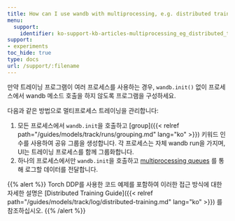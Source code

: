 ```yaml
---
title: How can I use wandb with multiprocessing, e.g. distributed training?
menu:
  support:
    identifier: ko-support-kb-articles-multiprocessing_eg_distributed_training
support:
- experiments
toc_hide: true
type: docs
url: /support/:filename
---
```


만약 트레이닝 프로그램이 여러 프로세스를 사용하는 경우, `wandb.init()` 없이 프로세스에서 wandb 메소드 호출을 하지 않도록 프로그램을 구성하세요.

다음과 같은 방법으로 멀티프로세스 트레이닝을 관리합니다:

1. 모든 프로세스에서 `wandb.init`을 호출하고 [group]({{< relref path="/guides/models/track/runs/grouping.md" lang="ko" >}}) 키워드 인수를 사용하여 공유 그룹을 생성합니다. 각 프로세스는 자체 wandb run을 가지며, UI는 트레이닝 프로세스를 함께 그룹화합니다.
2. 하나의 프로세스에서만 `wandb.init`을 호출하고 [multiprocessing queues](https://docs.python.org/3/library/multiprocessing.html#exchanging-objects-between-processes) 를 통해 로그할 데이터를 전달합니다.

{{% alert %}}
Torch DDP를 사용한 코드 예제를 포함하여 이러한 접근 방식에 대한 자세한 설명은 [Distributed Training Guide]({{< relref path="/guides/models/track/log/distributed-training.md" lang="ko" >}}) 를 참조하십시오.
{{% /alert %}}
